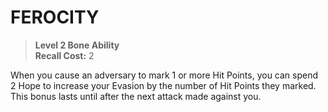# FEROCITY

> **Level 2 Bone Ability**  
> **Recall Cost:** 2

When you cause an adversary to mark 1 or more Hit Points, you can spend 2 Hope to increase your Evasion by the number of Hit Points they marked. This bonus lasts until after the next attack made against you.
